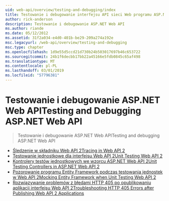 ```yaml
---
uid: web-api/overview/testing-and-debugging/index
title: Testowanie i debugowanie interfejsu API sieci Web programu ASP.NET | Dokumentacja firmy Microsoft
author: rick-anderson
description: Testowanie i debugowanie ASP.NET Web API
ms.author: riande
ms.date: 05/12/2012
ms.assetid: 31f2a034-e4d0-401b-be29-209a274a192e
msc.legacyurl: /web-api/overview/testing-and-debugging
msc.type: chapter
ms.openlocfilehash: 1d9e55d5ccd21d730b24b503017697b46c653722
ms.sourcegitcommit: 24b1f6decbb17bb22a45166e5fdb0845c65af498
ms.translationtype: MT
ms.contentlocale: pl-PL
ms.lasthandoff: 03/01/2019
ms.locfileid: "57796381"
---
```

<a name="testing-and-debugging-aspnet-web-api"></a><span data-ttu-id="48879-103">Testowanie i debugowanie ASP.NET Web API</span><span class="sxs-lookup"><span data-stu-id="48879-103">Testing and Debugging ASP.NET Web API</span></span>
====================
> <span data-ttu-id="48879-104">Testowanie i debugowanie ASP.NET Web API</span><span class="sxs-lookup"><span data-stu-id="48879-104">Testing and debugging ASP.NET Web API</span></span>


- [<span data-ttu-id="48879-105">Śledzenie w składniku Web API 2</span><span class="sxs-lookup"><span data-stu-id="48879-105">Tracing in Web API 2</span></span>](tracing-in-aspnet-web-api.md)
- [<span data-ttu-id="48879-106">Testowanie jednostkowe dla interfejsu Web API 2</span><span class="sxs-lookup"><span data-stu-id="48879-106">Unit Testing Web API 2</span></span>](unit-testing-with-aspnet-web-api.md)
- [<span data-ttu-id="48879-107">Kontrolery testów jednostkowych we wzorcu ASP.NET Web API 2</span><span class="sxs-lookup"><span data-stu-id="48879-107">Unit Testing Controllers in ASP.NET Web API 2</span></span>](unit-testing-controllers-in-web-api.md)
- [<span data-ttu-id="48879-108">Pozorowanie programu Entity Framework podczas testowania jednostek w Web API 2</span><span class="sxs-lookup"><span data-stu-id="48879-108">Mocking Entity Framework when Unit Testing Web API 2</span></span>](mocking-entity-framework-when-unit-testing-aspnet-web-api-2.md)
- [<span data-ttu-id="48879-109">Rozwiązywanie problemów z błędami HTTP 405 po opublikowaniu aplikacji interfejsu Web API 2</span><span class="sxs-lookup"><span data-stu-id="48879-109">Troubleshooting HTTP 405 Errors after Publishing Web API 2 Applications</span></span>](troubleshooting-http-405-errors-after-publishing-web-api-applications.md)
